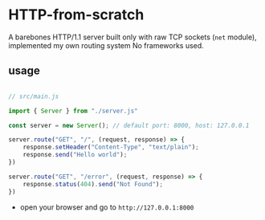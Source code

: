 # HTTP-from-scratch

A barebones HTTP/1.1 server built only with raw TCP sockets (`net` module), implemented my own routing system
No frameworks used.

## usage

```js

// src/main.js

import { Server } from "./server.js"

const server = new Server(); // default port: 8000, host: 127.0.0.1

server.route("GET", "/", (request, response) => {
    response.setHeader("Content-Type", "text/plain");
    response.send("Hello world");
})

server.route("GET", "/error", (request, response) => {
    response.status(404).send("Not Found");
})
```

- open your browser and go to `http://127.0.0.1:8000`